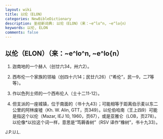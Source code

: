```yaml
---
layout: wiki
title: 以伦（ELON）
categories: NewBibleDictionary
description: 圣经新词典: 以伦（ELON）（来：~e^lo^n, ~e^lo{n）
keywords: 以伦, ELON
comments: false
---
```


## 以伦（ELON）（来：~e^lo^n, ~e^lo{n）

1. 迦南地的一个赫人（创廿六34，卅六2）。

2. 西布伦一个家族的领袖（创四十六14；民廿六26）（“希伦”，民一9，二7等等）。

3. 作以色列士师的一个西布伦人（士十二11-12）。

4. 但支派的一座城镇，位于南面的（书十九43）；可能相等于距离伯示麦以东二公里的阿林废墟（Kh. W. Alin, GTT，页349）。以伦伯哈南（王上四9）可能是指这个以伦（Mazar, IEJ 10, 1960，页67），或是亚雅仑（LOB，页278）。以伦像*以拉这个词一样，意思是“笃耨香树”（RSV 译作“橡树”，书十九33）。

J.P.U.L.








